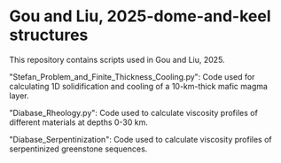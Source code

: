 # Gou and Liu, 2025-dome-and-keel structures
This repository contains scripts used in Gou and Liu, 2025.

"Stefan_Problem_and_Finite_Thickness_Cooling.py": Code used for calculating 1D solidification and cooling of a 10-km-thick mafic magma layer.

"Diabase_Rheology.py": Code used to calculate viscosity profiles of different materials at depths 0-30 km.

"Diabase_Serpentinization": Code used to calculate viscosity profiles of serpentinized greenstone sequences.
